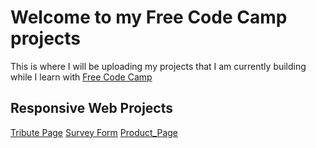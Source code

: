 # Welcome to my Free Code Camp projects
This is where I will be uploading my projects that I am currently building while I
learn with [Free Code Camp](http://www.freecodecamp.org)

## Responsive Web Projects

[Tribute Page](http://spencerpilling.com/FCC_Projects/Tribute_Page/)
[Survey Form](http://spencerpilling.com/FCC_Projects/Survey_Form/)
[Product_Page](http://spencerpilling.com/FCC_Projects/Product_Page/)
